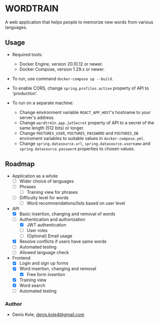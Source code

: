 # WORDTRAIN #

A web application that helps people to memorize new words from various languages.

## Usage ##

* Required tools: 
    * Docker Engine, version 20.10.12 or newer.
    * Docker Compose, version 1.29.x or newer.

* To run, use command `docker-compose up --build`.
* To enable CORS, change `spring.profiles.active` property of API to 'production'.
* To run on a separate machine:
    * Change environment variable `REACT_APP_HOST`'s hostname to your server's address.
    * Change `wordtr41n.app.jwtSecret` property of API to a secret of the same length (512 bits) or longer.
    * Change `POSTGRES_USER`, `POSTGRES_PASSWORD` and `POSTGRES_DB` enviroment variables to suitable values in `docker-compose.yml`.
    * Change `spring.datasource.url`, `spring.datasource.username` and `spring.datasource.password` properties to chosen values.

## Roadmap ##

* Application as a whole
    * [ ] Wider choice of languages
    * [ ] Phrases
        * [ ] Training view for phrases
    * [ ] Difficulty level for words
        * [ ] Word recommendations/lists based on user level

* API
    * [x] Basic insertion, changing and removal of words
    * [ ] Authentication and authorization
        * [x] JWT authentication
        * [ ] User roles
        * [ ] (Optional) Email usage
    * [x] Resolve conflicts if users have same words
    * [ ] Automated testing
    * [ ] Allowed language check

* Frontend
    * [x] Login and sign up forms
    * [x] Word insertion, changing and removal
        * [x] Free form insertion
    * [x] Training view
    * [x] Word search
    * [ ] Automated testing

### Author ###

* Denis Kole, denis.kole4@gmail.com